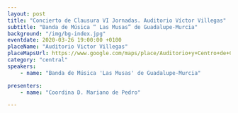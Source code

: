 ```yaml
---
layout: post
title: "Concierto de Clausura VI Jornadas. Auditorio Víctor Villegas"
subtitle: "Banda de Música “ Las Musas” de Guadalupe-Murcia"
background: "/img/bg-index.jpg"
eventdate: 2020-03-26 19:00:00 +0100
placeName: "Auditorio Victor Villegas"
placeMapsUrl: https://www.google.com/maps/place/Auditorio+y+Centro+de+Congresos+V%C3%ADctor+Villegas/@37.9834878,-1.1138623,15z/data=!4m5!3m4!1s0x0:0xe3f05dda709d0c1a!8m2!3d37.9834878!4d-1.1138623
category: "central"
speakers:
    - name: "Banda de Música 'Las Musas' de Guadalupe-Murcia"

presenters:
    - name: "Coordina D. Mariano de Pedro"

---
```

